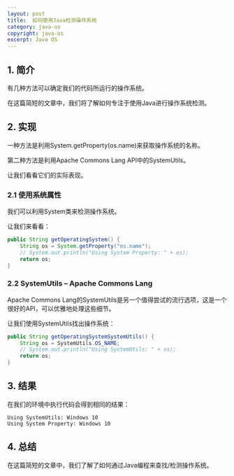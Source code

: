 ```yaml
---
layout: post
title:  如何使用Java检测操作系统
category: java-os
copyright: java-os
excerpt: Java OS
---
```


## 1. 简介

有几种方法可以确定我们的代码所运行的操作系统。

在这篇简短的文章中，我们将了解如何专注于使用Java进行操作系统检测。

## 2. 实现

一种方法是利用System.getProperty(os.name)来获取操作系统的名称。

第二种方法是利用Apache Commons Lang API中的SystemUtils。

让我们看看它们的实际表现。

### 2.1 使用系统属性

我们可以利用System类来检测操作系统。

让我们来看看：

```java
public String getOperatingSystem() {
    String os = System.getProperty("os.name");
    // System.out.println("Using System Property: " + os);
    return os;
}
```

### 2.2 SystemUtils – Apache Commons Lang

Apache Commons Lang的SystemUtils是另一个值得尝试的流行选项，这是一个很好的API，可以优雅地处理这些细节。

让我们使用SystemUtils找出操作系统：

```java
public String getOperatingSystemSystemUtils() {
    String os = SystemUtils.OS_NAME;
    // System.out.println("Using SystemUtils: " + os);
    return os;
}
```

## 3. 结果

在我们的环境中执行代码会得到相同的结果：

```text
Using SystemUtils: Windows 10
Using System Property: Windows 10
```

## 4. 总结

在这篇简短的文章中，我们了解了如何通过Java编程来查找/检测操作系统。
